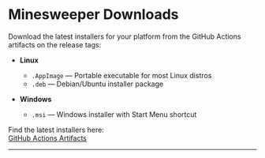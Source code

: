 # Minesweeper Downloads

Download the latest installers for your platform from the GitHub Actions artifacts on the release tags:

- **Linux**  
  - `.AppImage` — Portable executable for most Linux distros  
  - `.deb` — Debian/Ubuntu installer package  

- **Windows**  
  - `.msi` — Windows installer with Start Menu shortcut  

Find the latest installers here:  
[GitHub Actions Artifacts](https://github.com/Payton-Chenault/Minesweeper-Java/actions)

---
